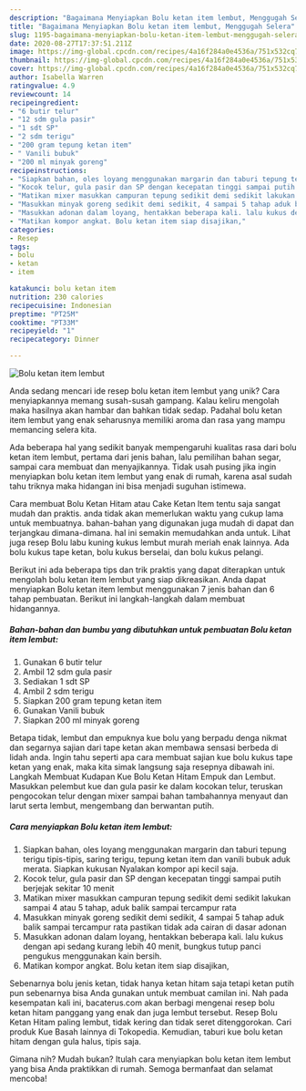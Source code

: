 ```yaml
---
description: "Bagaimana Menyiapkan Bolu ketan item lembut, Menggugah Selera"
title: "Bagaimana Menyiapkan Bolu ketan item lembut, Menggugah Selera"
slug: 1195-bagaimana-menyiapkan-bolu-ketan-item-lembut-menggugah-selera
date: 2020-08-27T17:37:51.211Z
image: https://img-global.cpcdn.com/recipes/4a16f284a0e4536a/751x532cq70/bolu-ketan-item-lembut-foto-resep-utama.jpg
thumbnail: https://img-global.cpcdn.com/recipes/4a16f284a0e4536a/751x532cq70/bolu-ketan-item-lembut-foto-resep-utama.jpg
cover: https://img-global.cpcdn.com/recipes/4a16f284a0e4536a/751x532cq70/bolu-ketan-item-lembut-foto-resep-utama.jpg
author: Isabella Warren
ratingvalue: 4.9
reviewcount: 14
recipeingredient:
- "6 butir telur"
- "12 sdm gula pasir"
- "1 sdt SP"
- "2 sdm terigu"
- "200 gram tepung ketan item"
- " Vanili bubuk"
- "200 ml minyak goreng"
recipeinstructions:
- "Siapkan bahan, oles loyang menggunakan margarin dan taburi tepung terigu tipis-tipis, saring terigu, tepung ketan item dan vanili bubuk aduk merata. Siapkan kukusan Nyalakan kompor api kecil saja."
- "Kocok telur, gula pasir dan SP dengan kecepatan tinggi sampai putih berjejak sekitar 10 menit"
- "Matikan mixer masukkan campuran tepung sedikit demi sedikit lakukan sampai 4 atau 5 tahap, aduk balik sampai tercampur rata"
- "Masukkan minyak goreng sedikit demi sedikit, 4 sampai 5 tahap aduk balik sampai tercampur rata pastikan tidak ada cairan di dasar adonan"
- "Masukkan adonan dalam loyang, hentakkan beberapa kali. lalu kukus dengan api sedang kurang lebih 40 menit, bungkus tutup panci pengukus menggunakan kain bersih."
- "Matikan kompor angkat. Bolu ketan item siap disajikan,"
categories:
- Resep
tags:
- bolu
- ketan
- item

katakunci: bolu ketan item 
nutrition: 230 calories
recipecuisine: Indonesian
preptime: "PT25M"
cooktime: "PT33M"
recipeyield: "1"
recipecategory: Dinner

---
```



![Bolu ketan item lembut](https://img-global.cpcdn.com/recipes/4a16f284a0e4536a/751x532cq70/bolu-ketan-item-lembut-foto-resep-utama.jpg)

Anda sedang mencari ide resep bolu ketan item lembut yang unik? Cara menyiapkannya memang susah-susah gampang. Kalau keliru mengolah maka hasilnya akan hambar dan bahkan tidak sedap. Padahal bolu ketan item lembut yang enak seharusnya memiliki aroma dan rasa yang mampu memancing selera kita.

Ada beberapa hal yang sedikit banyak mempengaruhi kualitas rasa dari bolu ketan item lembut, pertama dari jenis bahan, lalu pemilihan bahan segar, sampai cara membuat dan menyajikannya. Tidak usah pusing jika ingin menyiapkan bolu ketan item lembut yang enak di rumah, karena asal sudah tahu triknya maka hidangan ini bisa menjadi suguhan istimewa.

Cara membuat Bolu Ketan Hitam atau Cake Ketan Item tentu saja sangat mudah dan praktis. anda tidak akan memerlukan waktu yang cukup lama untuk membuatnya. bahan-bahan yang digunakan juga mudah di dapat dan terjangkau dimana-dimana. hal ini semakin memudahkan anda untuk. Lihat juga resep Bolu labu kuning kukus lembut murah meriah enak lainnya. Ada bolu kukus tape ketan, bolu kukus berselai, dan bolu kukus pelangi.


Berikut ini ada beberapa tips dan trik praktis yang dapat diterapkan untuk mengolah bolu ketan item lembut yang siap dikreasikan. Anda dapat menyiapkan Bolu ketan item lembut menggunakan 7 jenis bahan dan 6 tahap pembuatan. Berikut ini langkah-langkah dalam membuat hidangannya.

<!--inarticleads1-->

##### Bahan-bahan dan bumbu yang dibutuhkan untuk pembuatan Bolu ketan item lembut:

1. Gunakan 6 butir telur
1. Ambil 12 sdm gula pasir
1. Sediakan 1 sdt SP
1. Ambil 2 sdm terigu
1. Siapkan 200 gram tepung ketan item
1. Gunakan  Vanili bubuk
1. Siapkan 200 ml minyak goreng


Betapa tidak, lembut dan empuknya kue bolu yang berpadu denga nikmat dan segarnya sajian dari tape ketan akan membawa sensasi berbeda di lidah anda. Ingin tahu seperti apa cara membuat sajian kue bolu kukus tape ketan yang enak, maka kita simak langsung saja resepnya dibawah ini. Langkah Membuat Kudapan Kue Bolu Ketan Hitam Empuk dan Lembut. Masukkan pelembut kue dan gula pasir ke dalam kocokan telur, teruskan pengocokan telur dengan mixer sampai bahan tambahannya menyaut dan larut serta lembut, mengembang dan berwantan putih. 

<!--inarticleads2-->

##### Cara menyiapkan Bolu ketan item lembut:

1. Siapkan bahan, oles loyang menggunakan margarin dan taburi tepung terigu tipis-tipis, saring terigu, tepung ketan item dan vanili bubuk aduk merata. Siapkan kukusan Nyalakan kompor api kecil saja.
1. Kocok telur, gula pasir dan SP dengan kecepatan tinggi sampai putih berjejak sekitar 10 menit
1. Matikan mixer masukkan campuran tepung sedikit demi sedikit lakukan sampai 4 atau 5 tahap, aduk balik sampai tercampur rata
1. Masukkan minyak goreng sedikit demi sedikit, 4 sampai 5 tahap aduk balik sampai tercampur rata pastikan tidak ada cairan di dasar adonan
1. Masukkan adonan dalam loyang, hentakkan beberapa kali. lalu kukus dengan api sedang kurang lebih 40 menit, bungkus tutup panci pengukus menggunakan kain bersih.
1. Matikan kompor angkat. Bolu ketan item siap disajikan,


Sebenarnya bolu jenis ketan, tidak hanya ketan hitam saja tetapi ketan putih pun sebenarnya bisa Anda gunakan untuk membuat camilan ini. Nah pada kesempatan kali ini, bacaterus.com akan berbagi mengenai resep bolu ketan hitam panggang yang enak dan juga lembut tersebut. Resep Bolu Ketan Hitam paling lembut, tidak kering dan tidak seret ditenggorokan. Cari produk Kue Basah lainnya di Tokopedia. Kemudian, taburi kue bolu ketan hitam dengan gula halus, tipis saja. 

Gimana nih? Mudah bukan? Itulah cara menyiapkan bolu ketan item lembut yang bisa Anda praktikkan di rumah. Semoga bermanfaat dan selamat mencoba!
